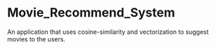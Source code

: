 # Movie_Recommend_System
An application that uses cosine-similarity and vectorization to suggest movies to the users.
